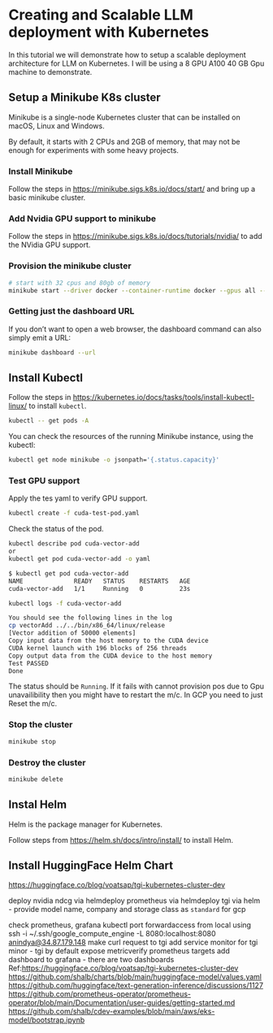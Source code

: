 # Creating and Scalable LLM deployment with Kubernetes
In this tutorial we will demonstrate how to setup a scalable deployment architecture for LLM on Kubernetes. I will be using a 8 GPU A100 40 GB Gpu machine to
demonstrate.

## Setup a Minikube K8s cluster
Minikube is a single-node Kubernetes cluster that can be installed on macOS, Linux and Windows.

By default, it starts with 2 CPUs and 2GB of memory, that may not be enough for experiments with some heavy projects.

### Install Minikube
Follow the steps in https://minikube.sigs.k8s.io/docs/start/ and bring up a basic minikube cluster.

### Add Nvidia GPU support to minikube
Follow the steps in https://minikube.sigs.k8s.io/docs/tutorials/nvidia/ to add the NVidia GPU support.

### Provision the minikube cluster
```bash
# start with 32 cpus and 80gb of memory
minikube start --driver docker --container-runtime docker --gpus all --memory 81920 --cpus 32
```

### Getting just the dashboard URL
If you don’t want to open a web browser, the dashboard command can also simply emit a URL:
```bash
minikube dashboard --url
```

## Install Kubectl
Follow the steps in https://kubernetes.io/docs/tasks/tools/install-kubectl-linux/ to install `kubectl`.
```bash
kubectl -- get pods -A
```

You can check the resources of the running Minikube instance, using the kubectl:
```bash
kubectl get node minikube -o jsonpath='{.status.capacity}'
```

### Test GPU support
Apply the tes yaml to verify GPU support.
```bash
kubectl create -f cuda-test-pod.yaml
```

Check the status of the pod.
```bash
kubectl describe pod cuda-vector-add
or 
kubectl get pod cuda-vector-add -o yaml

$ kubectl get pod cuda-vector-add
NAME              READY   STATUS    RESTARTS   AGE
cuda-vector-add   1/1     Running   0          23s

kubectl logs -f cuda-vector-add

You should see the following lines in the log
cp vectorAdd ../../bin/x86_64/linux/release
[Vector addition of 50000 elements]
Copy input data from the host memory to the CUDA device
CUDA kernel launch with 196 blocks of 256 threads
Copy output data from the CUDA device to the host memory
Test PASSED
Done
```

The status should be `Running`. If it fails with cannot provision pos due to Gpu unavailibility then you might have to restart the m/c. In GCP you need to just Reset the m/c.


### Stop the cluster
```bash
minikube stop
```

### Destroy the cluster
```bash
minikube delete
```
### 

## Instal Helm
Helm is the package manager for Kubernetes.

Follow steps from https://helm.sh/docs/intro/install/ to install Helm.

## Install HuggingFace Helm Chart
https://huggingface.co/blog/voatsap/tgi-kubernetes-cluster-dev

deploy nvidia ndcg via helmdeploy prometheus via helmdeploy tgi via helm - provide model name, company and storage class as `standard` for gcp

check prometheus, grafana
kubectl port forwardaccess from local using 
ssh -i ~/.ssh/google_compute_engine -L 8080:localhost:8080 anindya@34.87.179.148
make curl request to tgi
add service monitor for tgi minor - tgi by default expose metricverify prometheus targets
add dashboard to grafana - there are two dashboards
Ref:https://huggingface.co/blog/voatsap/tgi-kubernetes-cluster-dev
https://github.com/shalb/charts/blob/main/huggingface-model/values.yaml
https://github.com/huggingface/text-generation-inference/discussions/1127
https://github.com/prometheus-operator/prometheus-operator/blob/main/Documentation/user-guides/getting-started.md
https://github.com/shalb/cdev-examples/blob/main/aws/eks-model/bootstrap.ipynb